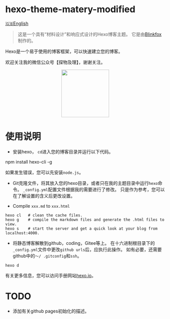 # hexo-theme-matery-modified

[🇬🇧English](readme.md)

> 这是一个具有“材料设计”和响应式设计的Hexo博客主题。 它是由[Blinkfox](https://github.com/blinkfox/hexo-theme-matery)制作的。

Hexo是一个易于使用的博客框架，可以快速建立您的博客。

欢迎关注我的微信公众号【探物及理】，谢谢关注。

<div align=center><img src="https://github.com/tolshao/blog_comment/blob/master/欢迎关注1.png?raw=true" height="150" /></div>


# 使用说明

- 安装hexo，
`cd`进入您的博客目录并运行以下代码。

npm install hexo-cli -g

如果发生错误，您可以先安装`node.js`。

- Git克隆文件，将其放入您的hexo目录，或者只在我的主题目录中运行`hexo`命令。
`_config.yml`配置文件根据我的需要进行了修改。
只是作为参考，您可以在了解设置的含义后更改设置。

- Compile `xxx.md` to `xxx.html`

```shell
hexo cl   # clean the cache files.
hexo g    # compile the markdown files and generate the .html files to view.
hexo s    # start the server and get a quick look at your blog from localhost:4000.
```

- 将静态博客解散到github，coding，Gitee等上。
在十六进制根目录下的`_config.yml`文件中更改`github urls`后，应执行此操作。
如有必要，还需要github中的`〜/ .gitconfig`和`ssh`。

```shell
hexo d
```

有关更多信息，您可以访问手册网站[hexo.io](https://hexo.io/zh-cn/docs/)。

# TODO

- 添加有关github pages初始化的描述。
